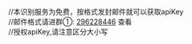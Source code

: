 //本识别服务为免费，按格式发封邮件就可以获取apiKey  
//邮件格式请进群①: [296228446](http://shang.qq.com/wpa/qunwpa?idkey=8baf8f5b24d0a19b08a3a18fb5b2600c48fcde2abecf3528376a04059a72e3a6) 查看   
//授权apiKey,请注意区分大小写
